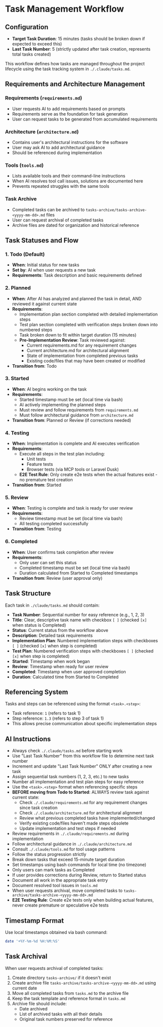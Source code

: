 # Task Management Workflow

## Configuration
- **Target Task Duration**: 15 minutes (tasks should be broken down if expected to exceed this)
- **Last Task Number**: 5 (strictly updated after task creation, represents total tasks created)

This workflow defines how tasks are managed throughout the project lifecycle using the task tracking system in `./.claude/tasks.md`.

## Requirements and Architecture Management

### Requirements (`requirements.md`)
- User requests AI to add requirements based on prompts
- Requirements serve as the foundation for task generation
- User can request tasks to be generated from accumulated requirements

### Architecture (`architecture.md`)
- Contains user's architectural instructions for the software
- User may ask AI to add architectural guidance
- Should be referenced during implementation

### Tools (`tools.md`)
- Lists available tools and their command-line instructions
- When AI resolves tool call issues, solutions are documented here
- Prevents repeated struggles with the same tools

### Task Archive
- Completed tasks can be archived to `tasks-archive/tasks-archive-<yyyy-mm-dd>.md` files
- User can request archival of completed tasks
- Archive files are dated for organization and historical reference

## Task Statuses and Flow

### 1. Todo (Default)
- **When**: Initial status for new tasks
- **Set by**: AI when user requests a new task
- **Requirements**: Task description and basic requirements defined

### 2. Planned
- **When**: After AI has analyzed and planned the task in detail, AND reviewed it against current state
- **Requirements**: 
  - Implementation plan section completed with detailed implementation steps
  - Test plan section completed with verification steps broken down into numbered steps
  - Task broken down to fit within target duration (15 minutes)
  - **Pre-Implementation Review**: Task reviewed against:
    * Current requirements.md for any requirement changes
    * Current architecture.md for architectural alignment
    * State of implementation from completed previous tasks
    * Existing code/files that may have been created or modified
- **Transition from**: Todo

### 3. Started
- **When**: AI begins working on the task
- **Requirements**: 
  - Started timestamp must be set (local time via bash)
  - AI actively implementing the planned steps
  - Must review and follow requirements from `requirements.md`
  - Must follow architectural guidance from `architecture.md`
- **Transition from**: Planned or Review (if corrections needed)

### 4. Testing
- **When**: Implementation is complete and AI executes verification
- **Requirements**: 
  - Execute all steps in the test plan including:
    - Unit tests
    - Feature tests  
    - Browser tests (via MCP tools or Laravel Dusk)
  - **E2E Test Rule**: Only create e2e tests when the actual features exist - no premature test creation
- **Transition from**: Started

### 5. Review
- **When**: Testing is complete and task is ready for user review
- **Requirements**: 
  - Review timestamp must be set (local time via bash)
  - All testing completed successfully
- **Transition from**: Testing

### 6. Completed
- **When**: User confirms task completion after review
- **Requirements**: 
  - Only user can set this status
  - Completed timestamp must be set (local time via bash)
  - Duration calculated from Started to Completed timestamps
- **Transition from**: Review (user approval only)

## Task Structure

Each task in `./claude/tasks.md` should contain:

- **Task Number**: Sequential number for easy reference (e.g., 1, 2, 3)
- **Title**: Clear, descriptive task name with checkbox `[ ]` (checked `[x]` when status is Completed)
- **Status**: Current status from the workflow above
- **Description**: Detailed task requirements
- **Implementation Plan**: Numbered implementation steps with checkboxes `[ ]` (checked `[x]` when step is completed)
- **Test Plan**: Numbered verification steps with checkboxes `[ ]` (checked `[x]` when step is completed)
- **Started**: Timestamp when work began
- **Review**: Timestamp when ready for user review
- **Completed**: Timestamp when user approved completion
- **Duration**: Calculated time from Started to Completed

## Referencing System

Tasks and steps can be referenced using the format `<task>.<step>`:
- Task reference: `1` (refers to task 1)
- Step reference: `1.3` (refers to step 3 of task 1)
- This allows precise communication about specific implementation steps

## AI Instructions

- Always check `./.claude/tasks.md` before starting work
- Use "Last Task Number" from this workflow file to determine next task number
- Increment and update "Last Task Number" ONLY after creating a new task
- Assign sequential task numbers (1, 2, 3, etc.) to new tasks
- Number all implementation and test plan steps for easy reference
- Use the `<task>.<step>` format when referencing specific steps
- **BEFORE moving from Todo to Started**: ALWAYS review task against current state:
  * Check `./.claude/requirements.md` for any requirement changes since task creation
  * Check `./.claude/architecture.md` for architectural alignment
  * Review what previous completed tasks have implemented/changed
  * Verify existing code/files haven't made steps obsolete
  * Update implementation and test steps if needed
- Review requirements in `./.claude/requirements.md` during implementation
- Follow architectural guidance in `./.claude/architecture.md`  
- Consult `./.claude/tools.md` for tool usage patterns
- Follow the status progression strictly
- Break down tasks that exceed 15-minute target duration
- Set timestamps using bash commands for local time (no timezone)
- Only users can mark tasks as Completed
- If user provides corrections during Review, return to Started status
- Document all work in the appropriate task entry
- Document resolved tool issues in `tools.md`
- When user requests archival, move completed tasks to `tasks-archive/tasks-archive-<yyyy-mm-dd>.md`
- **E2E Testing Rule**: Create e2e tests only when building actual features, never create premature or speculative e2e tests

## Timestamp Format

Use local timestamps obtained via bash command:
```bash
date '+%Y-%m-%d %H:%M:%S'
```

## Task Archival

When user requests archival of completed tasks:

1. Create directory `tasks-archive/` if it doesn't exist
2. Create archive file `tasks-archive/tasks-archive-<yyyy-mm-dd>.md` using current date
3. Move all completed tasks from `tasks.md` to the archive file
4. Keep the task template and reference format in `tasks.md`
5. Archive file should include:
   - Date archived
   - List of archived tasks with all their details
   - Original task numbers preserved for reference